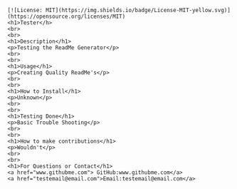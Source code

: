 
    [![License: MIT](https://img.shields.io/badge/License-MIT-yellow.svg)](https://opensource.org/licenses/MIT)
    <h1>Tester</h>
    <br>
    <br>
    <h1>Description</h1>
    <p>Testing the ReadMe Generator</p>
    <br>
    <br>
    <h1>Usage</h1>
    <p>Creating Quality ReadMe's</p>
    <br>
    <br>
    <h1>How to Install</h1>
    <p>Unknown</p>
    <br>
    <br>
    <h1>Testing Done</h1>
    <p>Basic Trouble Shooting</p>
    <br>
    <br>
    <h1>How to make contributions</h1>
    <p>Wouldn't</p>
    <br>
    <br>
    <h1>For Questions or Contact</h1>
    <a href="www.githubme.com"> GitHub:www.githubme.com</a>
    <a href="testemail@email.com">Email:testemail@email.com</a>
    
